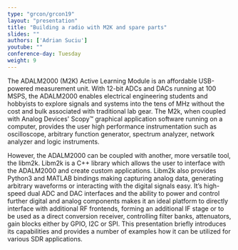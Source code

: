 ```yaml
---
type: "grcon/grcon19"
layout: "presentation"
title: "Building a radio with M2K and spare parts"
slides: ""
authors: ['Adrian Suciu']
youtube: ""
conference-day: Tuesday
weight: 9
---
```

The ADALM2000 (M2K) Active Learning Module is an affordable USB-powered measurement unit. With 12-bit ADCs and DACs running at 100 MSPS, the ADALM2000 enables electrical engineering students and hobbyists to explore signals and systems into the tens of MHz without the cost and bulk associated with traditional lab gear. The M2k, when coupled with Analog Devices' Scopy™ graphical application software running on a computer, provides the user high performance instrumentation such as oscilloscope, arbitrary function generator, spectrum analyzer, network analyzer and logic instruments.

However, the ADALM2000 can be coupled with another, more versatile tool, the libm2k. Libm2k is a C++ library which allows the user to interface with the ADALM2000 and create custom applications. Libm2k also provides Python3 and MATLAB bindings making capturing analog data, generating arbitrary waveforms or interacting with the digital signals easy. It’s high-speed dual ADC and DAC interfaces and the ability to power and control further digital and analog components makes it an ideal platform to directly interface with additional RF frontends, forming an additional IF stage or to be used as a direct conversion receiver, controlling filter banks, attenuators, gain blocks either by GPIO, I2C or SPI.  This presentation briefly introduces its capabilities and provides a number of examples how it can be utilized for various SDR applications.
